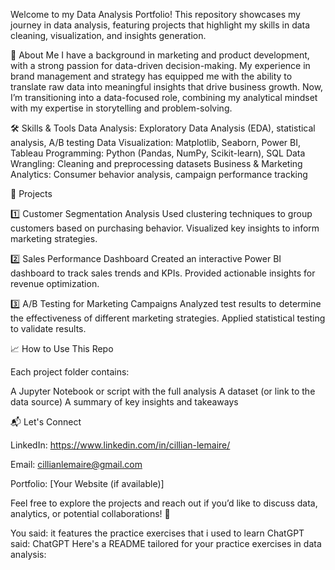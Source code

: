 Welcome to my Data Analysis Portfolio! This repository showcases my journey in data analysis, featuring projects that highlight my skills in data cleaning, visualization, and insights generation.

🚀 About Me
I have a background in marketing and product development, with a strong passion for data-driven decision-making. My experience in brand management and strategy has equipped me with the ability to translate raw data into meaningful insights that drive business growth. Now, I’m transitioning into a data-focused role, combining my analytical mindset with my expertise in storytelling and problem-solving.

🛠️ Skills & Tools
Data Analysis: Exploratory Data Analysis (EDA), statistical analysis, A/B testing
Data Visualization: Matplotlib, Seaborn, Power BI, Tableau
Programming: Python (Pandas, NumPy, Scikit-learn), SQL
Data Wrangling: Cleaning and preprocessing datasets
Business & Marketing Analytics: Consumer behavior analysis, campaign performance tracking


📂 Projects

1️⃣ Customer Segmentation Analysis
Used clustering techniques to group customers based on purchasing behavior.
Visualized key insights to inform marketing strategies.

2️⃣ Sales Performance Dashboard
Created an interactive Power BI dashboard to track sales trends and KPIs.
Provided actionable insights for revenue optimization.

3️⃣ A/B Testing for Marketing Campaigns
Analyzed test results to determine the effectiveness of different marketing strategies.
Applied statistical testing to validate results.

📈 How to Use This Repo

Each project folder contains:

A Jupyter Notebook or script with the full analysis
A dataset (or link to the data source)
A summary of key insights and takeaways

📬 Let's Connect

LinkedIn: https://www.linkedin.com/in/cillian-lemaire/

Email: cillianlemaire@gmail.com

Portfolio: [Your Website (if available)]

Feel free to explore the projects and reach out if you’d like to discuss data, analytics, or potential collaborations! 🚀








You said:
it features the practice exercises that i used to learn 
ChatGPT said:
ChatGPT
Here's a README tailored for your practice exercises in data analysis:

